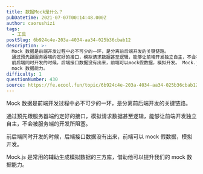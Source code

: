 ```yaml
---
title: 数据Mock是什么？
pubDatetime: 2021-07-07T00:14:48.000Z
author: caorushizi
tags:
  - 工具
postSlug: 6b924c4e-203a-4034-aa34-025b36cbab12
description: >-
  Mock 数据是前端开发过程中必不可少的一环，是分离前后端开发的关键链路。
  通过预先跟服务器端约定好的接口，模拟请求数据甚至逻辑，能够让前端开发独立自主，不会被服务端的开发所阻塞。
  前后端同时开发的时候，后端接口数据没有出来，前端可以mock假数据，模拟开发。 Mock.js 是常用的辅助生成模拟数据的三方库，借助他可以提升我们的
  mock 数据能力。
difficulty: 1
questionNumber: 430
source: https://fe.ecool.fun/topic/6b924c4e-203a-4034-aa34-025b36cbab12
---
```


Mock 数据是前端开发过程中必不可少的一环，是分离前后端开发的关键链路。

通过预先跟服务器端约定好的接口，模拟请求数据甚至逻辑，能够让前端开发独立自主，不会被服务端的开发所阻塞。

前后端同时开发的时候，后端接口数据没有出来，前端可以 mock 假数据，模拟开发。

Mock.js 是常用的辅助生成模拟数据的三方库，借助他可以提升我们的 mock 数据能力。
